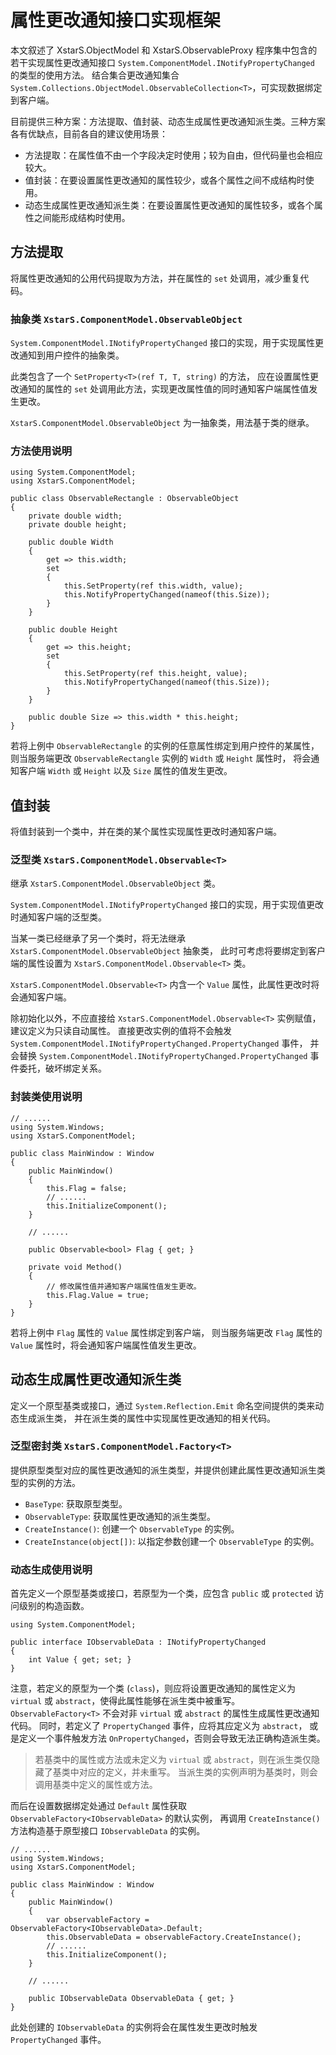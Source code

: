 ﻿# 属性更改通知接口实现框架

本文叙述了 XstarS.ObjectModel 和 XstarS.ObservableProxy 程序集中包含的若干实现属性更改通知接口
`System.ComponentModel.INotifyPropertyChanged` 的类型的使用方法。
结合集合更改通知集合 `System.Collections.ObjectModel.ObservableCollection<T>`，可实现数据绑定到客户端。

目前提供三种方案：方法提取、值封装、动态生成属性更改通知派生类。三种方案各有优缺点，目前各自的建议使用场景：

* 方法提取：在属性值不由一个字段决定时使用；较为自由，但代码量也会相应较大。
* 值封装：在要设置属性更改通知的属性较少，或各个属性之间不成结构时使用。
* 动态生成属性更改通知派生类：在要设置属性更改通知的属性较多，或各个属性之间能形成结构时使用。

## 方法提取

将属性更改通知的公用代码提取为方法，并在属性的 `set` 处调用，减少重复代码。

### 抽象类 `XstarS.ComponentModel.ObservableObject`

`System.ComponentModel.INotifyPropertyChanged` 接口的实现，用于实现属性更改通知到用户控件的抽象类。

此类包含了一个 `SetProperty<T>(ref T, T, string)` 的方法，
应在设置属性更改通知的属性的 `set` 处调用此方法，实现更改属性值的同时通知客户端属性值发生更改。

`XstarS.ComponentModel.ObservableObject` 为一抽象类，用法基于类的继承。

### 方法使用说明

``` CSharp
using System.ComponentModel;
using XstarS.ComponentModel;

public class ObservableRectangle : ObservableObject
{
    private double width;
    private double height;

    public double Width
    {
        get => this.width;
        set
        {
            this.SetProperty(ref this.width, value);
            this.NotifyPropertyChanged(nameof(this.Size));
        }
    }

    public double Height
    {
        get => this.height;
        set
        {
            this.SetProperty(ref this.height, value);
            this.NotifyPropertyChanged(nameof(this.Size));
        }
    }

    public double Size => this.width * this.height;
}
```

若将上例中 `ObservableRectangle` 的实例的任意属性绑定到用户控件的某属性，
则当服务端更改 `ObservableRectangle` 实例的 `Width` 或 `Height` 属性时，
将会通知客户端 `Width` 或 `Height` 以及 `Size` 属性的值发生更改。

## 值封装

将值封装到一个类中，并在类的某个属性实现属性更改时通知客户端。

### 泛型类 `XstarS.ComponentModel.Observable<T>`

继承 `XstarS.ComponentModel.ObservableObject` 类。

`System.ComponentModel.INotifyPropertyChanged` 接口的实现，用于实现值更改时通知客户端的泛型类。

当某一类已经继承了另一个类时，将无法继承 `XstarS.ComponentModel.ObservableObject` 抽象类，
此时可考虑将要绑定到客户端的属性设置为 `XstarS.ComponentModel.Observable<T>` 类。

`XstarS.ComponentModel.Observable<T>` 内含一个 `Value` 属性，此属性更改时将会通知客户端。

除初始化以外，不应直接给 `XstarS.ComponentModel.Observable<T>` 实例赋值，建议定义为只读自动属性。
直接更改实例的值将不会触发 `System.ComponentModel.INotifyPropertyChanged.PropertyChanged` 事件，
并会替换 `System.ComponentModel.INotifyPropertyChanged.PropertyChanged` 事件委托，破坏绑定关系。

### 封装类使用说明

``` CSharp
// ......
using System.Windows;
using XstarS.ComponentModel;

public class MainWindow : Window
{
    public MainWindow()
    {
        this.Flag = false;
        // ......
        this.InitializeComponent();
    }

    // ......

    public Observable<bool> Flag { get; }

    private void Method()
    {
        // 修改属性值并通知客户端属性值发生更改。
        this.Flag.Value = true;
    }
}
```

若将上例中 `Flag` 属性的 `Value` 属性绑定到客户端，
则当服务端更改 `Flag` 属性的 `Value` 属性时，将会通知客户端属性值发生更改。

## 动态生成属性更改通知派生类

定义一个原型基类或接口，通过 `System.Reflection.Emit` 命名空间提供的类来动态生成派生类，
并在派生类的属性中实现属性更改通知的相关代码。

### 泛型密封类 `XstarS.ComponentModel.Factory<T>`

提供原型类型对应的属性更改通知的派生类型，并提供创建此属性更改通知派生类型的实例的方法。

* `BaseType`: 获取原型类型。
* `ObservableType`: 获取属性更改通知的派生类型。
* `CreateInstance()`: 创建一个 `ObservableType` 的实例。
* `CreateInstance(object[])`: 以指定参数创建一个 `ObservableType` 的实例。

### 动态生成使用说明

首先定义一个原型基类或接口，若原型为一个类，应包含 `public` 或 `protected` 访问级别的构造函数。

``` CSharp
using System.ComponentModel;

public interface IObservableData : INotifyPropertyChanged
{
    int Value { get; set; }
}
```

注意，若定义的原型为一个类 (`class`)，则应将设置更改通知的属性定义为 `virtual` 或 `abstract`，使得此属性能够在派生类中被重写。
`ObservableFactory<T>` 不会对非 `virtual` 或 `abstract` 的属性生成属性更改通知代码。
同时，若定义了 `PropertyChanged` 事件，应将其应定义为 `abstract`，
或是定义一个事件触发方法 `OnPropertyChanged`，否则会导致无法正确构造派生类。

> 若基类中的属性或方法或未定义为 `virtual` 或 `abstract`，则在派生类仅隐藏了基类中对应的定义，并未重写。
> 当派生类的实例声明为基类时，则会调用基类中定义的属性或方法。

而后在设置数据绑定处通过 `Default` 属性获取 `ObservableFactory<IObservableData>` 的默认实例，
再调用 `CreateInstance()` 方法构造基于原型接口 `IObservableData` 的实例。

``` CSharp
// ......
using System.Windows;
using XstarS.ComponentModel;

public class MainWindow : Window
{
    public MainWindow()
    {
        var observableFactory = ObservableFactory<IObservableData>.Default;
        this.ObservableData = observableFactory.CreateInstance();
        // ......
        this.InitializeComponent();
    }

    // ......

    public IObservableData ObservableData { get; }
}
```

此处创建的 `IObservableData` 的实例将会在属性发生更改时触发 `PropertyChanged` 事件。
